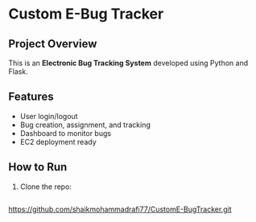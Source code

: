 # Custom E-Bug Tracker

## Project Overview
This is an **Electronic Bug Tracking System** developed using Python and Flask.

## Features
- User login/logout
- Bug creation, assignment, and tracking
- Dashboard to monitor bugs
- EC2 deployment ready

## How to Run
1. Clone the repo:
   ```bash
  https://github.com/shaikmohammadrafi77/CustomE-BugTracker.git
